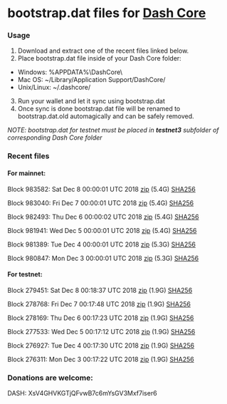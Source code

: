 # bootstrap.dat files for [Dash Core](https://www.dash.org)

### Usage

1. Download and extract one of the recent files linked below.
2. Place bootstrap.dat file inside of your Dash Core folder:
 - Windows: %APPDATA%\DashCore\
 - Mac OS: ~/Library/Application Support/DashCore/
 - Unix/Linux: ~/.dashcore/
3. Run your wallet and let it sync using bootstrap.dat
4. Once sync is done bootstrap.dat file will be renamed to bootstrap.dat.old automagically and can be safely removed.

_NOTE: bootstrap.dat for testnet must be placed in **testnet3** subfolder of corresponding Dash Core folder_

### Recent files

#### For mainnet:

Block 983582: Sat Dec  8 00:00:01 UTC 2018 [zip](https://dash-bootstrap.ams3.digitaloceanspaces.com/mainnet/2018-12-08/bootstrap.dat.zip) (5.4G) [SHA256](https://dash-bootstrap.ams3.digitaloceanspaces.com/mainnet/2018-12-08/sha256.txt)

Block 983040: Fri Dec  7 00:00:01 UTC 2018 [zip](https://dash-bootstrap.ams3.digitaloceanspaces.com/mainnet/2018-12-07/bootstrap.dat.zip) (5.4G) [SHA256](https://dash-bootstrap.ams3.digitaloceanspaces.com/mainnet/2018-12-07/sha256.txt)

Block 982493: Thu Dec  6 00:00:02 UTC 2018 [zip](https://dash-bootstrap.ams3.digitaloceanspaces.com/mainnet/2018-12-06/bootstrap.dat.zip) (5.4G) [SHA256](https://dash-bootstrap.ams3.digitaloceanspaces.com/mainnet/2018-12-06/sha256.txt)

Block 981941: Wed Dec  5 00:00:01 UTC 2018 [zip](https://dash-bootstrap.ams3.digitaloceanspaces.com/mainnet/2018-12-05/bootstrap.dat.zip) (5.4G) [SHA256](https://dash-bootstrap.ams3.digitaloceanspaces.com/mainnet/2018-12-05/sha256.txt)

Block 981389: Tue Dec  4 00:00:01 UTC 2018 [zip](https://dash-bootstrap.ams3.digitaloceanspaces.com/mainnet/2018-12-04/bootstrap.dat.zip) (5.3G) [SHA256](https://dash-bootstrap.ams3.digitaloceanspaces.com/mainnet/2018-12-04/sha256.txt)

Block 980847: Mon Dec  3 00:00:01 UTC 2018 [zip](https://dash-bootstrap.ams3.digitaloceanspaces.com/mainnet/2018-12-03/bootstrap.dat.zip) (5.3G) [SHA256](https://dash-bootstrap.ams3.digitaloceanspaces.com/mainnet/2018-12-03/sha256.txt)


#### For testnet:

Block 279451: Sat Dec  8 00:18:37 UTC 2018 [zip](https://dash-bootstrap.ams3.digitaloceanspaces.com/testnet/2018-12-08/bootstrap.dat.zip) (1.9G) [SHA256](https://dash-bootstrap.ams3.digitaloceanspaces.com/testnet/2018-12-08/sha256.txt)

Block 278768: Fri Dec  7 00:17:48 UTC 2018 [zip](https://dash-bootstrap.ams3.digitaloceanspaces.com/testnet/2018-12-07/bootstrap.dat.zip) (1.9G) [SHA256](https://dash-bootstrap.ams3.digitaloceanspaces.com/testnet/2018-12-07/sha256.txt)

Block 278169: Thu Dec  6 00:17:23 UTC 2018 [zip](https://dash-bootstrap.ams3.digitaloceanspaces.com/testnet/2018-12-06/bootstrap.dat.zip) (1.9G) [SHA256](https://dash-bootstrap.ams3.digitaloceanspaces.com/testnet/2018-12-06/sha256.txt)

Block 277533: Wed Dec  5 00:17:12 UTC 2018 [zip](https://dash-bootstrap.ams3.digitaloceanspaces.com/testnet/2018-12-05/bootstrap.dat.zip) (1.9G) [SHA256](https://dash-bootstrap.ams3.digitaloceanspaces.com/testnet/2018-12-05/sha256.txt)

Block 276927: Tue Dec  4 00:17:30 UTC 2018 [zip](https://dash-bootstrap.ams3.digitaloceanspaces.com/testnet/2018-12-04/bootstrap.dat.zip) (1.9G) [SHA256](https://dash-bootstrap.ams3.digitaloceanspaces.com/testnet/2018-12-04/sha256.txt)

Block 276311: Mon Dec  3 00:17:22 UTC 2018 [zip](https://dash-bootstrap.ams3.digitaloceanspaces.com/testnet/2018-12-03/bootstrap.dat.zip) (1.9G) [SHA256](https://dash-bootstrap.ams3.digitaloceanspaces.com/testnet/2018-12-03/sha256.txt)


### Donations are welcome:

DASH: XsV4GHVKGTjQFvwB7c6mYsGV3Mxf7iser6
